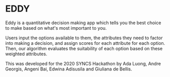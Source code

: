 # EDDY

Eddy is a quantitative decision making app which tells you the best choice to make based on what's most important to you.

Users input the options available to them, the attributes they need to factor into making a decision, and assign scores for each attribute for each option. Then, our algorithm evaluates the suitability of each option based on these weighted attributes.

This was developed for the 2020 SYNCS Hackathon by Ada Luong, Andre Georgis, Angeni Bai, Edwina Adisusila and Giuliana de Bellis.
